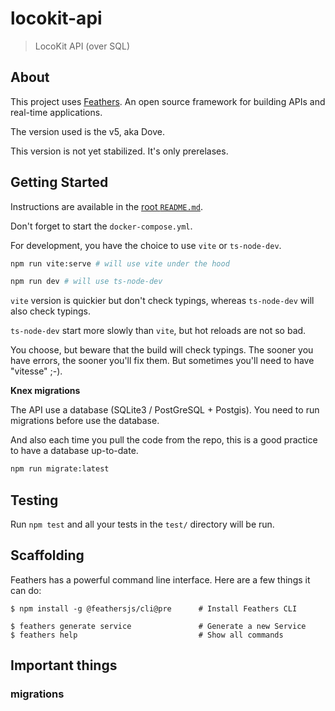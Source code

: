 # locokit-api

> LocoKit API (over SQL)

## About

This project uses [Feathers](http://dove.feathersjs.com). An open source framework for building APIs and real-time applications.

The version used is the v5, aka Dove.

This version is not yet stabilized. It's only prerelases.

## Getting Started

Instructions are available in the [root `README.md`](../README.md).

Don't forget to start the `docker-compose.yml`.

For development, you have the choice to use `vite` or `ts-node-dev`.

```sh
npm run vite:serve # will use vite under the hood

npm run dev # will use ts-node-dev
```

`vite` version is quickier but don't check typings,
whereas `ts-node-dev` will also check typings.

`ts-node-dev` start more slowly than `vite`,
but hot reloads are not so bad.

You choose, but beware that the build will check typings.
The sooner you have errors, the sooner you'll fix them.
But sometimes you'll need to have "vitesse" ;-).

**Knex migrations**

The API use a database (SQLite3 / PostGreSQL + Postgis).
You need to run migrations before use the database.

And also each time you pull the code from the repo,
this is a good practice to have a database up-to-date.

```sh
npm run migrate:latest
```

## Testing

Run `npm test` and all your tests in the `test/` directory will be run.

## Scaffolding

Feathers has a powerful command line interface. Here are a few things it can do:

```
$ npm install -g @feathersjs/cli@pre      # Install Feathers CLI

$ feathers generate service               # Generate a new Service
$ feathers help                           # Show all commands
```

## Important things

### migrations


